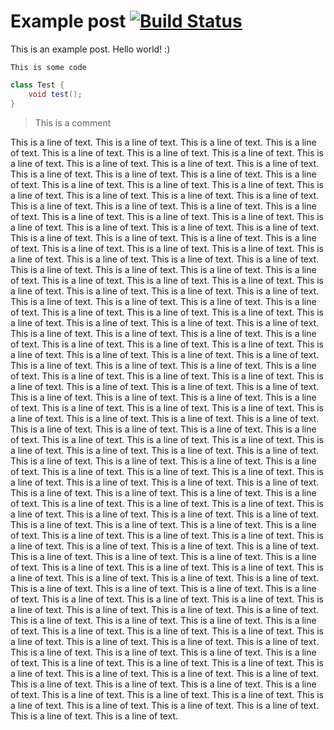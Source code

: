 # Example post [![Build Status](https://travis-ci.com/FontysVenlo/darc-2019-assignment2a-templatemethod-Sakul6499.svg?token=pjAQp9FSh1ucHMWGryt2&branch=master)](https://travis-ci.com/FontysVenlo/darc-2019-assignment2a-templatemethod-Sakul6499)

This is an example post.
Hello world! :)

```pseudo
This is some code
```

```java
class Test {
    void test();
}
```

> This is a comment

This is a line of text.
This is a line of text.
This is a line of text.
This is a line of text.
This is a line of text.
This is a line of text.
This is a line of text.
This is a line of text.
This is a line of text.
This is a line of text.
This is a line of text.
This is a line of text.
This is a line of text.
This is a line of text.
This is a line of text.
This is a line of text.
This is a line of text.
This is a line of text.
This is a line of text.
This is a line of text.
This is a line of text.
This is a line of text.
This is a line of text.
This is a line of text.
This is a line of text.
This is a line of text.
This is a line of text.
This is a line of text.
This is a line of text.
This is a line of text.
This is a line of text.
This is a line of text.
This is a line of text.
This is a line of text.
This is a line of text.
This is a line of text.
This is a line of text.
This is a line of text.
This is a line of text.
This is a line of text.
This is a line of text.
This is a line of text.
This is a line of text.
This is a line of text.
This is a line of text.
This is a line of text.
This is a line of text.
This is a line of text.
This is a line of text.
This is a line of text.
This is a line of text.
This is a line of text.
This is a line of text.
This is a line of text.
This is a line of text.
This is a line of text.
This is a line of text.
This is a line of text.
This is a line of text.
This is a line of text.
This is a line of text.
This is a line of text.
This is a line of text.
This is a line of text.
This is a line of text.
This is a line of text.
This is a line of text.
This is a line of text.
This is a line of text.
This is a line of text.
This is a line of text.
This is a line of text.
This is a line of text.
This is a line of text.
This is a line of text.
This is a line of text.
This is a line of text.
This is a line of text.
This is a line of text.
This is a line of text.
This is a line of text.
This is a line of text.
This is a line of text.
This is a line of text.
This is a line of text.
This is a line of text.
This is a line of text.
This is a line of text.
This is a line of text.
This is a line of text.
This is a line of text.
This is a line of text.
This is a line of text.
This is a line of text.
This is a line of text.
This is a line of text.
This is a line of text.
This is a line of text.
This is a line of text.
This is a line of text.
This is a line of text.
This is a line of text.
This is a line of text.
This is a line of text.
This is a line of text.
This is a line of text.
This is a line of text.
This is a line of text.
This is a line of text.
This is a line of text.
This is a line of text.
This is a line of text.
This is a line of text.
This is a line of text.
This is a line of text.
This is a line of text.
This is a line of text.
This is a line of text.
This is a line of text.
This is a line of text.
This is a line of text.
This is a line of text.
This is a line of text.
This is a line of text.
This is a line of text.
This is a line of text.
This is a line of text.
This is a line of text.
This is a line of text.
This is a line of text.
This is a line of text.
This is a line of text.
This is a line of text.
This is a line of text.
This is a line of text.
This is a line of text.
This is a line of text.
This is a line of text.
This is a line of text.
This is a line of text.
This is a line of text.
This is a line of text.
This is a line of text.
This is a line of text.
This is a line of text.
This is a line of text.
This is a line of text.
This is a line of text.
This is a line of text.
This is a line of text.
This is a line of text.
This is a line of text.
This is a line of text.
This is a line of text.
This is a line of text.
This is a line of text.
This is a line of text.
This is a line of text.
This is a line of text.
This is a line of text.
This is a line of text.
This is a line of text.
This is a line of text.
This is a line of text.
This is a line of text.
This is a line of text.
This is a line of text.
This is a line of text.
This is a line of text.
This is a line of text.
This is a line of text.
This is a line of text.
This is a line of text.
This is a line of text.
This is a line of text.
This is a line of text.
This is a line of text.
This is a line of text.
This is a line of text.
This is a line of text.
This is a line of text.
This is a line of text.
This is a line of text.
This is a line of text.
This is a line of text.
This is a line of text.
This is a line of text.
This is a line of text.
This is a line of text.
This is a line of text.
This is a line of text.
This is a line of text.
This is a line of text.
This is a line of text.
This is a line of text.
This is a line of text.
This is a line of text.
This is a line of text.
This is a line of text.
This is a line of text.